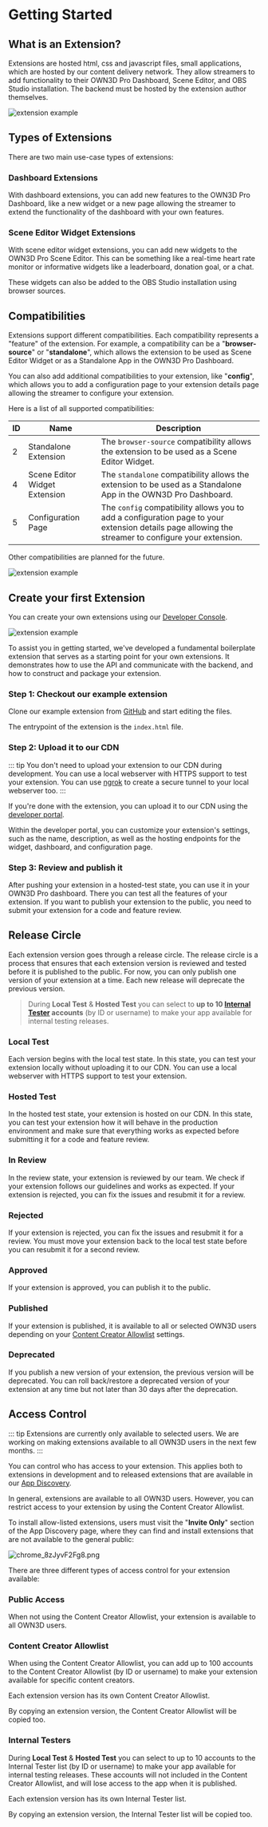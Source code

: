# Getting Started <Badge text="public beta" type="warning"/>

## What is an Extension?

Extensions are hosted html, css and javascript files, small applications, which are hosted by our content delivery
network. They allow streamers to add functionality to their OWN3D Pro Dashboard, Scene Editor, and OBS Studio
installation. The backend must be hosted by the extension author themselves.

![extension example](../../images/extensions.png)

## Types of Extensions

There are two main use-case types of extensions:

### Dashboard Extensions

With dashboard extensions, you can add new features to the OWN3D Pro Dashboard, like a new widget or a new page allowing
the streamer to extend the functionality of the dashboard with your own features.

### Scene Editor Widget Extensions

With scene editor widget extensions, you can add new widgets to the OWN3D Pro Scene Editor. This can be something like
a real-time heart rate monitor or informative widgets like a leaderboard, donation goal, or a chat.

These widgets can also be added to the OBS Studio installation using browser sources.

## Compatibilities

Extensions support different compatibilities. Each compatibility represents a "feature" of the extension. For example,
a compatibility can be a "**browser-source**" or "**standalone**", which allows the extension to be used as Scene Editor
Widget or as a Standalone App in the OWN3D Pro Dashboard.

You can also add additional compatibilities to your extension, like "**config**", which allows you to add a
configuration page to your extension details page allowing the streamer to configure your extension.

Here is a list of all supported compatibilities:

| ID | Name                          | Description                                                                                                                                         |
|----|-------------------------------|-----------------------------------------------------------------------------------------------------------------------------------------------------|
| 2  | Standalone Extension          | The `browser-source` compatibility allows the extension to be used as a Scene Editor Widget.                                                        |
| 4  | Scene Editor Widget Extension | The `standalone` compatibility allows the extension to be used as a Standalone App in the OWN3D Pro Dashboard.                                      |
| 5  | Configuration Page            | The `config` compatibility allows you to add a configuration page to your extension details page allowing the streamer to configure your extension. |

Other compatibilities are planned for the future.

![extension example](../../images/extensions.png)

## Create your first Extension

You can create your own extensions
using our [Developer Console](https://console.dev.own3d.tv).

![extension example](../../images/extensions-example.png)

To assist you in getting started, we've developed a fundamental boilerplate extension that serves as a starting point
for your own extensions. It demonstrates how to use the API and communicate with the backend, and how to construct and
package your extension.

### Step 1: Checkout our example extension

Clone our example extension from [GitHub](https://github.com/own3d/extension-boilerplate) and start editing the files.

The entrypoint of the extension is the `index.html` file.

### Step 2: Upload it to our CDN

::: tip
You don't need to upload your extension to our CDN during development. You can use a local webserver with HTTPS
support to test your extension. You can use [ngrok](https://ngrok.com/) to create a secure tunnel to your local
webserver too.
:::

If you're done with the extension, you can upload it to our CDN using
the [developer portal](https://console.dev.own3d.tv/).

Within the developer portal, you can customize your extension's settings, such as the name, description, as well
as the hosting endpoints for the widget, dashboard, and configuration page.

### Step 3: Review and publish it

After pushing your extension in a hosted-test state, you can use it in your OWN3D Pro dashboard. There you can test all
the features of your extension. If you want to publish your extension to the public, you need to submit your extension
for a code and feature review.

## Release Circle

Each extension version goes through a release circle. The release circle is a process that ensures that each extension
version is reviewed and tested before it is published to the public. For now, you can only publish one version of your
extension at a time. Each new release will deprecate the previous version.

> During **Local Test** & **Hosted Test** you can select to **up to 10 [Internal Tester](#access-control) accounts** (by
> ID or username) to make your app available for internal testing releases.

### Local Test

Each version begins with the local test state. In this state, you can test your extension locally without uploading it
to our CDN. You can use a local webserver with HTTPS support to test your extension.

### Hosted Test

In the hosted test state, your extension is hosted on our CDN. In this state, you can test your extension how it will
behave in the production environment and make sure that everything works as expected before submitting it for a code
and feature review.

### In Review

In the review state, your extension is reviewed by our team. We check if your extension follows our guidelines and
works as expected. If your extension is rejected, you can fix the issues and resubmit it for a review.

### Rejected

If your extension is rejected, you can fix the issues and resubmit it for a review. You must move your extension back
to the local test state before you can resubmit it for a second review.

### Approved

If your extension is approved, you can publish it to the public.

### Published

If your extension is published, it is available to all or selected OWN3D users depending on
your [Content Creator Allowlist](#access-control) settings.

### Deprecated

If you publish a new version of your extension, the previous version will be deprecated.
You can roll back/restore a deprecated version of your extension at any time but not later than 30 days after the
deprecation.

## Access Control

::: tip
Extensions are currently only available to selected users. We are working on making extensions available to all OWN3D
users in the next few months.
:::

You can control who has access to your extension. This applies both to extensions in development and to released
extensions that are available in our [App Discovery](designing-extensions.md#app-discovery-guidelines).

In general, extensions are available to all OWN3D users. However, you can restrict access to your extension by using
the Content Creator Allowlist.

To install allow-listed extensions, users must visit the "**Invite Only**" section of the App Discovery page, where they
can find and install extensions that are not available to the general public:

![chrome_8zJyvF2Fg8.png](..%2F..%2Fimages%2Fchrome_8zJyvF2Fg8.png)

There are three different types of access control for your extension available:

### Public Access

When not using the Content Creator Allowlist, your extension is available to all OWN3D users.

### Content Creator Allowlist

When using the Content Creator Allowlist, you can add up to 100 accounts to the Content Creator Allowlist (by ID
or username) to make your extension available for specific content creators.

Each extension version has its own Content Creator Allowlist.

By copying an extension version, the Content Creator Allowlist will be copied too.

### Internal Testers

During **Local Test** & **Hosted Test** you can select to up to 10 accounts to the Internal Tester list (by
ID or username) to make your app available for internal testing releases. These accounts will not included in the
Content Creator Allowlist, and will lose access to the app when it is published.

Each extension version has its own Internal Tester list.

By copying an extension version, the Internal Tester list will be copied too.